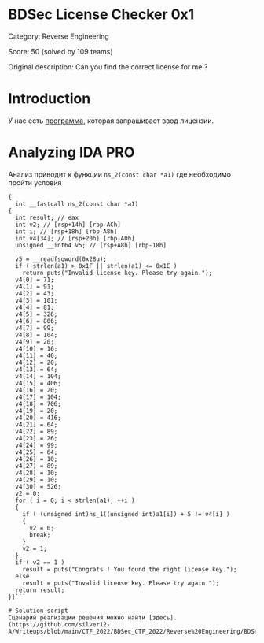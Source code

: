 # BDSec License Checker 0x1
Category: Reverse Engineering

Score: 50 (solved by 109 teams)

Original description: Can you find the correct license for me ?

# Introduction
У нас есть [программа](https://github.com/silver12-A/Writeups/blob/main/CTF_2022/BDSec_CTF_2022/Reverse%20Engineering/BDSec%20License%20Checker%200x1/bdsec_license_checker_1.out), которая запрашивает ввод лицензии.

# Analyzing IDA PRO
Анализ приводит к функции `ns_2(const char *a1)` где необходимо пройти условия

```{си} {int __fastcall ns_2(const char *a1)
{
  int __fastcall ns_2(const char *a1)
{
  int result; // eax
  int v2; // [rsp+14h] [rbp-ACh]
  int i; // [rsp+18h] [rbp-A8h]
  int v4[34]; // [rsp+20h] [rbp-A0h]
  unsigned __int64 v5; // [rsp+A8h] [rbp-18h]

  v5 = __readfsqword(0x28u);
  if ( strlen(a1) > 0x1F || strlen(a1) <= 0x1E )
    return puts("Invalid license key. Please try again.");
  v4[0] = 71;
  v4[1] = 91;
  v4[2] = 43;
  v4[3] = 101;
  v4[4] = 81;
  v4[5] = 326;
  v4[6] = 806;
  v4[7] = 99;
  v4[8] = 104;
  v4[9] = 20;
  v4[10] = 16;
  v4[11] = 40;
  v4[12] = 20;
  v4[13] = 64;
  v4[14] = 104;
  v4[15] = 406;
  v4[16] = 20;
  v4[17] = 104;
  v4[18] = 706;
  v4[19] = 20;
  v4[20] = 416;
  v4[21] = 64;
  v4[22] = 89;
  v4[23] = 26;
  v4[24] = 99;
  v4[25] = 64;
  v4[26] = 10;
  v4[27] = 89;
  v4[28] = 10;
  v4[29] = 10;
  v4[30] = 526;
  v2 = 0;
  for ( i = 0; i < strlen(a1); ++i )
  {
    if ( (unsigned int)ns_1((unsigned int)a1[i]) + 5 != v4[i] )
    {
      v2 = 0;
      break;
    }
    v2 = 1;
  }
  if ( v2 == 1 )
    result = puts("Congrats ! You found the right license key.");
  else
    result = puts("Invalid license key. Please try again.");
  return result;
}}```

# Solution script
Сценарий реализации решения можно найти [здесь].(https://github.com/silver12-A/Writeups/blob/main/CTF_2022/BDSec_CTF_2022/Reverse%20Engineering/BDSec%20License%20Checker%200x1/solver.py)
